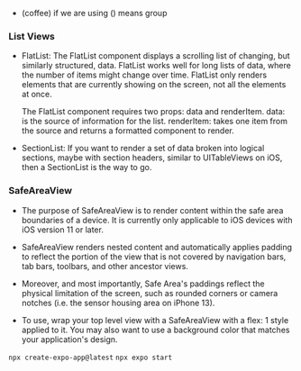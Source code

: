 - (coffee) if we are using () means group 
### List Views
- FlatList:
    The FlatList component displays a scrolling list of changing, but similarly structured, data. 
    FlatList works well for long lists of data, where the number of items might change over time.
    FlatList only renders elements that are currently showing on the screen, not all the elements at once.

    The FlatList component requires two props: data and renderItem.
     data:  is the source of information for the list. 
     renderItem: takes one item from the source and returns a formatted component to render.
      
- SectionList:
    If you want to render a set of data broken into logical sections, maybe with section headers, similar to UITableViews on iOS, then a SectionList is the way to go.

### SafeAreaView 
- The purpose of SafeAreaView is to render content within the safe area boundaries of a device. 
  It is currently only applicable to iOS devices with iOS version 11 or later.

- SafeAreaView renders nested content and automatically applies padding to reflect the portion of the view that is not covered by navigation bars, tab bars, toolbars, and other ancestor views. 
- Moreover, and most importantly, Safe Area's paddings reflect the physical limitation of the screen, such as rounded corners or camera notches (i.e. the sensor housing area on iPhone 13).

- To use, wrap your top level view with a SafeAreaView with a flex: 1 style applied to it. 
  You may also want to use a background color that matches your application's design.



`npx create-expo-app@latest`
`npx expo start`